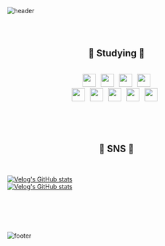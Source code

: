 ![header](https://capsule-render.vercel.app/api?type=waving&height=200&color=gradient&text=Hello!%20I'm%20Bona)

</br></br>

<div align="center"><h2>📝 Studying 📝</h2></div>

</br>

<div align="center">
<img height="30" src="https://img.shields.io/badge/HTML5-E34F26?style=plastic-square&logo=HTML5&logoColor=white"/> &nbsp;
<img height="30" src="https://img.shields.io/badge/CSS3-1572B6?style=plastic-square&logo=CSS3&logoColor=white"/> &nbsp;
<img height="30" src="https://img.shields.io/badge/JS-EFD81D?style=plastic-square&logo=Javascript&logoColor=black"/> &nbsp;
<img height="30" src="https://img.shields.io/badge/jQuery-0769AD?style=plastic-square&logo=jQuery&logoColor=white"/> </br>
<img height="30" src="https://img.shields.io/badge/JAVA-3874AB?style=plastic-square&logo=Java&logoColor=white"/> &nbsp;
<img height="30" src="https://img.shields.io/badge/Spring-6DB33F?style=plastic-square&logo=Spring&logoColor=white"/> &nbsp;
<img height="30" src="https://img.shields.io/badge/Spring Boot-6DB33F?style=plastic-square&logo=Spring Boot&logoColor=white"/>  &nbsp;
<img height="30" src="https://img.shields.io/badge/MySQL-4479A1?style=plastic-square&logo=MySQL&logoColor=white"/> &nbsp;
<img height="30" src="https://img.shields.io/badge/OracleDB-F80000?style=plastic-square&logo=Oracle&logoColor=white"/> &nbsp; 
<!--<img src="https://img.shields.io/badge/Python-3874AB?style=plastic-square&logo=Python&logoColor=white"/>-->
</div>

</br></br></br>

<div align="center"><h2>🌟 SNS 🌟</h2></div>

</br>

[![Velog's GitHub stats](https://velog-readme-stats.vercel.app/api/badge?name=bona023)](https://velog.io/@bona023)
</br>
[![Velog's GitHub stats](https://velog-readme-stats.vercel.app/api?name=bona023)](https://velog.io/@bona023)


</br></br></br></br>

![footer](https://capsule-render.vercel.app/api?type=waving&height=100&color=gradient&section=footer)
